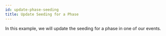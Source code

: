 ```yaml
---
id: update-phase-seeding
title: Update Seeding for a Phase
---
```


In this example, we will update the seeding for a phase in one of our events.